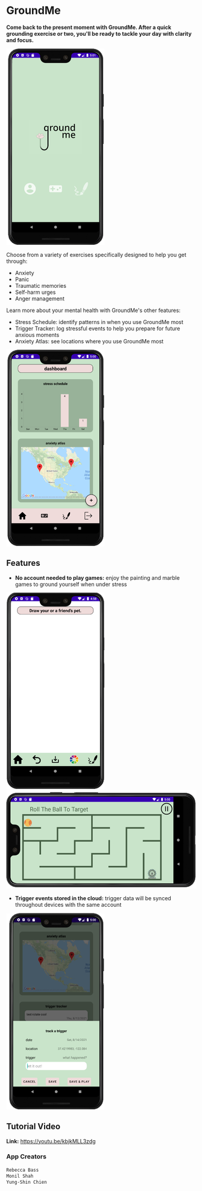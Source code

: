 # <b>GroundMe</b>

<b>Come back to the present moment with GroundMe. After a quick grounding exercise or two, you'll be ready to tackle your day with clarity and focus.</b>

<img src="/images/mainpage.png?raw=true" width="260" height="520">

Choose from a variety of exercises specifically designed to help you get through:

- Anxiety
- Panic
- Traumatic memories
- Self-harm urges
- Anger management

Learn more about your mental health with GroundMe's other features:

- Stress Schedule: identify patterns in when you use GroundMe most
- Trigger Tracker: log stressful events to help you prepare for future anxious moments
- Anxiety Atlas: see locations where you use GroundMe most

<img src="/images/dashboard.png?raw=true" width="260" height="520">


## Features

* <b>No account needed to play games:</b> enjoy the painting and marble games to ground yourself when under stress

<img src="/images/painting.png?raw=true" width="260" height="520">

<img src="/images/marble.png?raw=true" width="520" height="260">

* <b>Trigger events stored in the cloud:</b> trigger data will be synced throughout devices with the same account
  
<img src="/images/trigger.png?raw=true" width="260" height="520">


## Tutorial Video

<b>Link:</b> https://youtu.be/kbjkMLL3zdg


### <b>App Creators</b>
    Rebecca Bass
    Monil Shah
    Yung-Shin Chien
